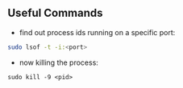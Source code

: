 ## Useful Commands 
- find out process ids running on a specific port:
```bash
sudo lsof -t -i:<port>
```
- now killing the process:
```
sudo kill -9 <pid>
```

